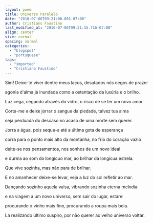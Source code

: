 ```yaml
---
layout: poem
title: Universo Paralelo
date: "2010-07-06T09:21:00.001-07:00"
author: Cristiano Faustino
last_modified_at: "2010-07-06T09:21:15.716-07:00"
align: center
size: normal
spacing: normal
categories:
  - "blogspot"
  - "portuguese"
tags:
  - "imported"
  - "Cristiano Faustino"
---
```


Sim! Deixo-te viver dentre meus laços, desatados nós cegos de prazer

agonia d'alma já inundada como a ostentação da luxúria e o brilho.

Luz cega, cegando através do vidro, o risco de se ter um novo amor.

Corta-me e deixe jorrar o sangue da piedade, talvez tua alma

seja perdoada do descaso no acaso de uma morte sem querer.

Jorra a água, pois seque-a até a última gota de esperança

corra para o ponto mais alto da montanha, no frio do coração vazio

deite-se nos pensamentos, nos sonhos de um novo ideal

e durma ao som do longícuo mar, ao brilhar da longícua estrela.

Que vive sozinha, mas não para de brilhar.

E no amanhecer deixe-se levar, veja a luz do sol refletir ao mar.

Dançando sozinho aquela valsa, vibrando sozinha eterna melodia

e na viagem a um novo universo, sem sair do lugar, estarei

procurando o vinho mais fino, procurando a roupa mais bela.

Lá realizando último suspiro, por não querer ao velho universo voltar.